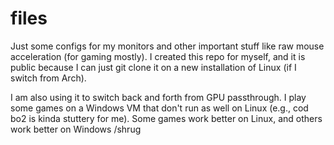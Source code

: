 # files
Just some configs for my monitors and other important stuff like raw mouse acceleration (for gaming mostly).
I created this repo for myself, and it is public because I can just git clone it on a new installation of Linux (if I switch from Arch).

I am also using it to switch back and forth from GPU passthrough. I play some games on a Windows VM that don't run as well on Linux (e.g., cod bo2 is kinda stuttery for me). Some games work better on Linux, and others work better on Windows /shrug
